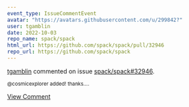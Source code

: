 ```yaml
---
event_type: IssueCommentEvent
avatar: "https://avatars.githubusercontent.com/u/299842?"
user: tgamblin
date: 2022-10-03
repo_name: spack/spack
html_url: https://github.com/spack/spack/pull/32946
repo_url: https://github.com/spack/spack
---
```


<a href='https://github.com/tgamblin' target='_blank'>tgamblin</a> commented on issue <a href='https://github.com/spack/spack/pull/32946' target='_blank'>spack/spack#32946</a>.

<small>@cosmicexplorer added! thanks....</small>

<a href='https://github.com/spack/spack/pull/32946' target='_blank'>View Comment</a>